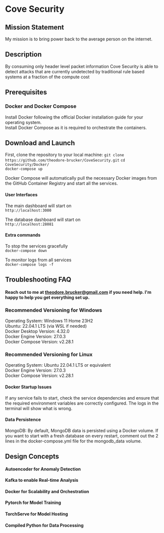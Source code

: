 # Cove Security

## Mission Statement
My mission is to bring power back to the average person on the internet.

## Description
By consuming only header level packet information Cove Security is able to detect attacks that are currently undetected by traditional rule based systems at a fraction of the compute cost

## Prerequisites

### Docker and Docker Compose
Install Docker following the official Docker installation guide for your operating system.  
Install Docker Compose as it is required to orchestrate the containers.

## Download and Launch

First, clone the repository to your local machine:
```git clone https://github.com/theodore-brucker/CoveSecurity.git```
```cd CoveSecurity/Docker/```  
```docker-compose up```

Docker Compose will automatically pull the necessary Docker images from the GitHub Container Registry and start all the services.

#### User Interfaces
The main dashboard will start on  
``` http://localhost:3000 ```

The database dashboard will start on  
``` http://localhost:28081 ```

#### Extra commands
To stop the services gracefully  
```docker-compose down```

To monitor logs from all services   
```docker-compose logs -f```  


## Troubleshooting FAQ

#### Reach out to me at theodore.brucker@gmail.com if you need help. I'm happy to help you get everything set up.

### Recommended Versioning for Windows
Operating System: Windows 11 Home 23H2  
Ubuntu: 22.04.1 LTS (via WSL if needed)  
Docker Desktop Version: 4.32.0  
Docker Engine Version: 27.0.3  
Docker Compose Version: v2.28.1
### Recommended Versioning for Linux
Operating System: Ubuntu 22.04.1 LTS or equivalent  
Docker Engine Version: 27.0.3  
Docker Compose Version: v2.28.1

#### Docker Startup Issues  
If any service fails to start, check the service dependencies and ensure that the required environment variables are correctly configured. The logs in the terminal will show what is wrong.

#### Data Persistence
MongoDB: By default, MongoDB data is persisted using a Docker volume. If you want to start with a fresh database on every restart, comment out the 2 lines in the docker-compose.yml file for the mongodb_data volume.


## Design Concepts

#### Autoencoder for Anomaly Detection

#### Kafka to enable Real-time Analysis

#### Docker for Scalability and Orchestration

#### Pytorch for Model Training

#### TorchServe for Model Hosting

#### Compiled Python for Data Processing

